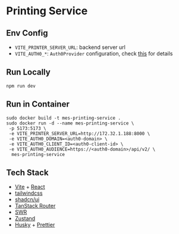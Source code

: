 # Printing Service

## Env Config

- `VITE_PRINTER_SERVER_URL`: backend server url
- `VITE_AUTH0_*`: `Auth0Provider` configuration, check [this](https://auth0.com/docs/quickstart/spa/react/01-login) for
  details

## Run Locally

```shell
npm run dev
```

## Run in Container

```shell
sudo docker build -t mes-printing-service .
sudo docker run -d --name mes-printing-service \
 -p 5173:5173 \
 -e VITE_PRINTER_SERVER_URL=http://172.32.1.188:8000 \
 -e VITE_AUTH0_DOMAIN=<auth0-domain> \
 -e VITE_AUTH0_CLIENT_ID=<auth0-client-id> \
 -e VITE_AUTH0_AUDIENCE=https://<auth0-domain>/api/v2/ \
  mes-printing-service
```

## Tech Stack

- [Vite](https://vitejs.dev/) + [React](https://react.dev/)
- [tailwindcss](https://tailwindcss.com/)
- [shadcn/ui](https://ui.shadcn.com/)
- [TanStack Router](https://tanstack.com/router/latest)
- [SWR](https://swr.vercel.app/)
- [Zustand](https://docs.pmnd.rs/zustand/getting-started/introduction)
- [Husky](https://typicode.github.io/husky/) + [Prettier](https://prettier.io/)
